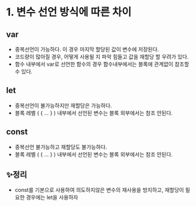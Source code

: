 # 1. 변수 선언 방식에 따른 차이

## var
- 중복선언이 가능하다. 이 경우 마지막 할당된 값이 변수에 저장된다.
- 코드량이 많아질 경우, 어떻게 사용될 지 파악 힘들고 값을 재할당 할 우려가 있다.
- 함수 내부에서 var로 선언한 함수의 경우 함수내부에서는 블록에 관계없이 참조할 수 있다.

## let
- 중복선언이 불가능하지만 재할당은 가능하다.
- 블록 레벨 ( { ... } ) 내부에서 선언된 변수는 블록 외부에서는 참조 안된다.

## const
- 중복선언 불가능하고 재할당도 불가능하다.
- 블록 레벨 ( { ... } ) 내부에서 선언된 변수는 블록 외부에서는 참조 안된다.

## ✨정리
- const를 기본으로 사용하여 의도하지않은 변수의 재사용을 방지하고, 재할당이 필요한 경우에는 let을 사용하자
